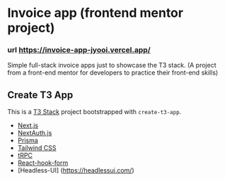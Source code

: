 # Invoice app (frontend mentor project)

### url <https://invoice-app-jyooi.vercel.app/>

Simple full-stack invoice apps just to showcase the T3 stack. (A project from a front-end mentor for developers to practice their front-end skills)

## Create T3 App

This is a [T3 Stack](https://create.t3.gg/) project bootstrapped with `create-t3-app`.

- [Next.js](https://nextjs.org)
- [NextAuth.js](https://next-auth.js.org)
- [Prisma](https://prisma.io)
- [Tailwind CSS](https://tailwindcss.com)
- [tRPC](https://trpc.io)
- [React-hook-form](https://react-hook-form.com/)
- [Headless-UI] (https://headlessui.com/)
